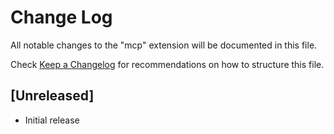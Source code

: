 # Change Log

All notable changes to the "mcp" extension will be documented in this file.

Check [Keep a Changelog](http://keepachangelog.com/) for recommendations on how to structure this file.

## [Unreleased]

- Initial release
